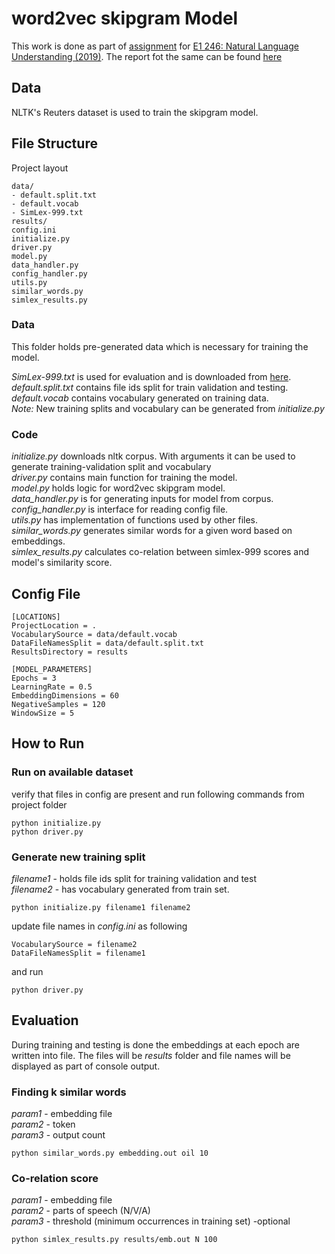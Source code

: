 # word2vec skipgram Model
This work is done as part of [assignment](https://sites.google.com/site/2019e1246/schedule/assignment-1) for [E1 246: Natural Language Understanding (2019)](https://sites.google.com/site/2019e1246/basics). The report fot the same can be found [here]()

## Data
NLTK's Reuters dataset is used to train the skipgram model.

## File Structure
Project layout
```
data/
- default.split.txt
- default.vocab
- SimLex-999.txt
results/
config.ini
initialize.py
driver.py
model.py
data_handler.py
config_handler.py
utils.py
similar_words.py
simlex_results.py
```

### Data

This folder holds pre-generated data which is necessary for training the model. 

*SimLex-999.txt* is used for evaluation and is downloaded from [here](https://fh295.github.io/simlex.html).<br>
*default.split.txt* contains file ids split for train validation and testing.<br>
*default.vocab* contains vocabulary generated on training data.<br>
*Note:* New training splits and vocabulary can be generated from *initialize.py*

### Code

*initialize.py* downloads nltk corpus. With arguments it can be used to generate training-validation split and vocabulary<br>
*driver.py* contains main function for training the model.<br>
*model.py* holds logic for word2vec skipgram model.<br>
*data_handler.py* is for generating inputs for model from corpus.<br>
*config_handler.py* is interface for reading config file.<br>
*utils.py* has implementation of functions used by other files.<br>
*similar_words.py* generates similar words for a given word based on embeddings.<br>
*simlex_results.py* calculates co-relation between simlex-999 scores and model's similarity score.

## Config File

```
[LOCATIONS]
ProjectLocation = .
VocabularySource = data/default.vocab
DataFileNamesSplit = data/default.split.txt
ResultsDirectory = results

[MODEL_PARAMETERS]
Epochs = 3
LearningRate = 0.5
EmbeddingDimensions = 60
NegativeSamples = 120
WindowSize = 5
```

## How to Run

### Run on available dataset
verify that files in config are present and run following commands from project folder
```
python initialize.py
python driver.py
``` 

### Generate new training split
*filename1* - holds file ids split for training validation and test<br>
*filename2* - has vocabulary generated from train set.
```
python initialize.py filename1 filename2
```

update file names in *config.ini* as following
```
VocabularySource = filename2
DataFileNamesSplit = filename1
```

and run
```
python driver.py
```


## Evaluation

During training and testing is done the embeddings at each epoch are written into file. The files will be *results* folder and file names will be displayed as part of console output.

### Finding k similar words

*param1* - embedding file<br>
*param2* - token<br>
*param3* - output count

```
python similar_words.py embedding.out oil 10
```

### Co-relation score

*param1* - embedding file<br>
*param2* - parts of speech (N/V/A)<br>
*param3* - threshold (minimum occurrences in training set) -optional
```
python simlex_results.py results/emb.out N 100
```